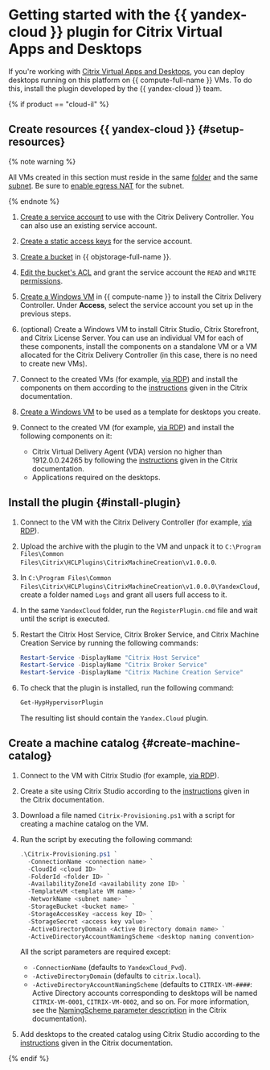 # Getting started with the {{ yandex-cloud }} plugin for Citrix Virtual Apps and Desktops

If you're working with [Citrix Virtual Apps and Desktops](https://www.citrix.com/products/citrix-virtual-apps-and-desktops/), you can deploy desktops running on this platform on {{ compute-full-name }} VMs. To do this, install the plugin developed by the {{ yandex-cloud }} team.

{% if product == "cloud-il" %}

## Create resources {{ yandex-cloud }} {#setup-resources}

{% note warning %}

All VMs created in this section must reside in the same [folder](../resource-manager/concepts/resources-hierarchy.md#folder) and the same [subnet](../vpc/concepts/network.md#subnet). Be sure to [enable egress NAT](../vpc/operations/enable-nat.md) for the subnet.

{% endnote %}

1. [Create a service account](../iam/operations/sa/create.md) to use with the Citrix Delivery Controller. You can also use an existing service account.
1. [Create a static access keys](../iam/operations/sa/create-access-key.md) for the service account.
1. [Create a bucket](../storage/operations/buckets/create.md) in {{ objstorage-full-name }}.
1. [Edit the bucket's ACL](../storage/operations/buckets/edit-acl.md) and grant the service account the `READ` and `WRITE` [permissions](../storage/concepts/acl.md#permissions-types).
1. [Create a Windows VM](../compute/operations/vm-create/create-windows-vm.md) in {{ compute-name }} to install the Citrix Delivery Controller. Under **Access**, select the service account you set up in the previous steps.
1. (optional) Create a Windows VM to install Citrix Studio, Citrix Storefront, and Citrix License Server. You can use an individual VM for each of these components, install the components on a standalone VM or a VM allocated for the Citrix Delivery Controller (in this case, there is no need to create new VMs).
1. Connect to the created VMs (for example, [via RDP](../compute/operations/vm-connect/rdp.md)) and install the components on them according to the [instructions](https://docs.citrix.com/en-us/citrix-virtual-apps-desktops/install-configure/install-core.html) given in the Citrix documentation.
1. [Create a Windows VM](../compute/operations/vm-create/create-windows-vm.md) to be used as a template for desktops you create.
1. Connect to the created VM (for example, [via RDP](../compute/operations/vm-connect/rdp.md)) and install the following components on it:

   * Citrix Virtual Delivery Agent (VDA) version no higher than 1912.0.0.24265 by following the [instructions](https://docs.citrix.com/en-us/citrix-virtual-apps-desktops/1912/install-configure/install-vdas.html) given in the Citrix documentation.
   * Applications required on the desktops.

## Install the plugin {#install-plugin}

1. Connect to the VM with the Citrix Delivery Controller (for example, [via RDP](../compute/operations/vm-connect/rdp.md)).
1. Upload the archive with the plugin to the VM and unpack it to `C:\Program Files\Common Files\Citrix\HCLPlugins\CitrixMachineCreation\v1.0.0.0`.
1. In `C:\Program Files\Common Files\Citrix\HCLPlugins\CitrixMachineCreation\v1.0.0.0\YandexCloud`, create a folder named `Logs` and grant all users full access to it.
1. In the same `YandexCloud` folder, run the `RegisterPlugin.cmd` file and wait until the script is executed.
1. Restart the Citrix Host Service, Citrix Broker Service, and Citrix Machine Creation Service by running the following commands:

   ```powershell
   Restart-Service -DisplayName "Citrix Host Service"
   Restart-Service -DisplayName "Citrix Broker Service"
   Restart-Service -DisplayName "Citrix Machine Creation Service"
   ```

1. To check that the plugin is installed, run the following command:

   ```powershell
   Get-HypHypervisorPlugin
   ```

   The resulting list should contain the `Yandex.Cloud` plugin.

## Create a machine catalog {#create-machine-catalog}

1. Connect to the VM with Citrix Studio (for example, [via RDP](../compute/operations/vm-connect/rdp.md)).
1. Create a site using Citrix Studio according to the [instructions](https://docs.citrix.com/en-us/citrix-virtual-apps-desktops/install-configure/site-create.html) given in the Citrix documentation.
1. Download a file named `Citrix-Provisioning.ps1` with a script for creating a machine catalog on the VM.
1. Run the script by executing the following command:

   ```powershell
   .\Citrix-Provisioning.ps1 `
     -ConnectionName <connection name> `
     -CloudId <cloud ID> `
     -FolderId <folder ID> `
     -AvailabilityZoneId <availability zone ID> `
     -TemplateVM <template VM name> `
     -NetworkName <subnet name> `
     -StorageBucket <bucket name> `
     -StorageAccessKey <access key ID> `
     -StorageSecret <access key value> `
     -ActiveDirectoryDomain <Active Directory domain name> `
     -ActiveDirectoryAccountNamingScheme <desktop naming convention>
   ```

   All the script parameters are required except:

   * `-ConnectionName` (defaults to `YandexCloud_Pvd`).
   * `-ActiveDirectoryDomain` (defaults to `citrix.local`).
   * `-ActiveDirectoryAccountNamingScheme` (defaults to `CITRIX-VM-####`: Active Directory accounts corresponding to desktops will be named `CITRIX-VM-0001`, `CITRIX-VM-0002`, and so on. For more information, see the [NamingScheme parameter description](https://developer-docs.citrix.com/projects/citrix-virtual-apps-desktops-sdk/en/latest/ADIdentity/New-AcctIdentityPool/#parameters) in the Citrix documentation).

1. Add desktops to the created catalog using Citrix Studio according to the [instructions](https://docs.citrix.com/en-us/citrix-virtual-apps-desktops/install-configure/machine-catalogs-manage.html#add-machines-to-a-catalog) given in the Citrix documentation.

{% endif %}

